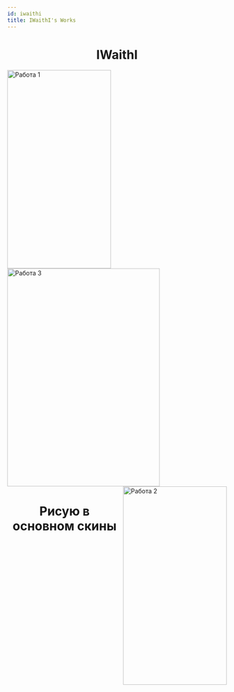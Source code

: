 ```yaml
---
id: iwaithi
title: IWaithI's Works
---
```


# <div align="center"> IWaithI </div>

<div>
    <img src="../img/site/1.png" alt="Работа 1" align='left' width="238" height="455"/>
    <img src="../img/site/running.gif" alt="Работа 3" align="center" width="350" height="500"/>
    <img src="../img/site/2.png" alt="Работа 2" align="right" width="238" height="455"/> 
</div>

# <div align="center"> Рисую в основном скины </div>